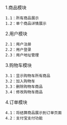


1.商品模块

    1.1：所有商品展示
    1.2：单个商品详情展示
    
2.用户模块

    2.1：用户注册
    2.2：用户登录
    2.3：用户地址管理
    
3.购物车模块

    3.1：显示购物车所有商品
    3.2：加入购物车
    3.3：删除购物车商品
    3.4：修改购物车商品
    
4.订单模块

    4.1：将结算商品展示到订单页面
    4.2：支付宝支付功能












